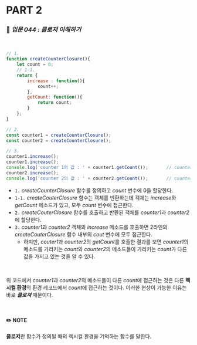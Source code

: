 # PART 2

###  :pencil: ***입문 044 :  클로저 이해하기***

<br>

```javascript
// 1.
function createCounterClosure(){
    let count = 0;
    // 1-1.
    return {
        increase : function(){
            count++;
        },
        getCount: function(){
            return count;
        }
    };
}

// 2.
const counter1 = createCounterClosure();
const counter2 = createCounterClosure();

// 3.
counter1.increase();
counter1.increase();
console.log('counter 1의 값 : ' + counter1.getCount());		// counter 1의 값 : 2
counter2.increase();
console.log('counter 2의 값 : ' + counter2.getCount());		// counter 2의 값 : 1

```

- `1.` *createCounterClosure* 함수를 정의하고 *count* 변수에 0을 할당한다.
- `1-1.` *createCouterClosure* 함수는 객체를 반환하는데 객체는 *increase*와 *getCount* 메소드가 있고, 모두 *count* 변수에 접근한다.
- `2.` *createCouterClosure* 함수를 호출하고 반환된 객체를 *counter1*과 *counter2* 에 할당한다.
- `3.` *counter1*과 *counter2* 객체의 *increase* 메소드를 호출하면 2라인의 *createCouterClosure* 함수 내부의 *cout* 변수에 모두 접근한다. 
  - 하지만, *couter1*과 *counter2*의 *getCount*를 호출한 결과를 보면 *counter1*의 메소드를 가리키는 *count*와 *counter2*의 메소드들이 가리키는 *count*가 다른 값을 가지고 있는 것을 알 수 있다.

<br>

위 코드에서 *counter1*과 *counter2*의 메소드들이 다른 *count*에 접근하는 것은 다른 **렉시컬 환경**의 환경 레코드에서 *count*에 접근하는 것이다. 이러한 현상이 가능한 이유는 바로  ***클로져*** 때문이다.

<br>

#### :pencil2: NOTE

**클로저**란 함수가 정의될 때의 렉시컬 환경을 기억하는 함수를 말한다.


